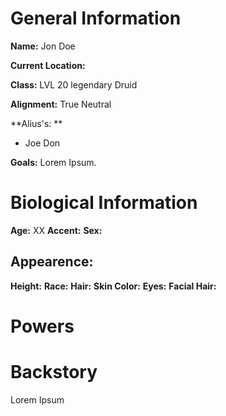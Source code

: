 # General Information
**Name:** Jon Doe

**Current Location:**

**Class:** LVL 20 legendary Druid

**Alignment:** True Neutral

**Alius's: **
- Joe Don

**Goals:** Lorem Ipsum.

# Biological Information
**Age:** XX
**Accent:**
**Sex:** 

## Appearence:
**Height:**
**Race:** 
**Hair:** 
**Skin Color:** 
**Eyes:**
**Facial Hair:** 

# Powers

# Backstory
Lorem Ipsum




